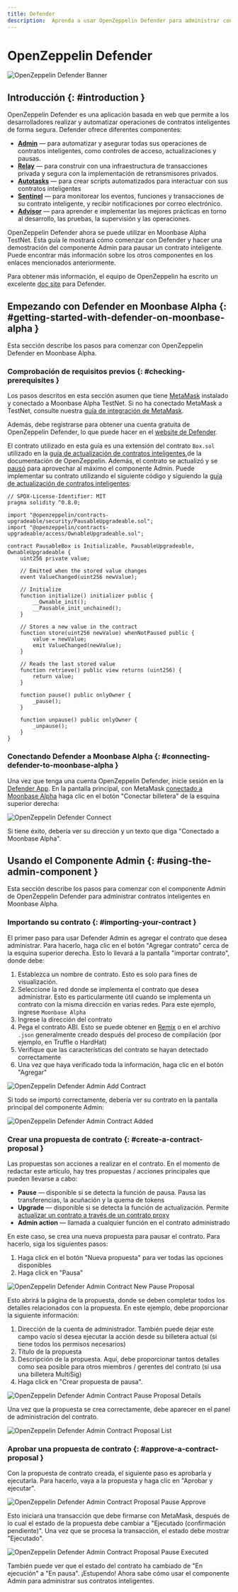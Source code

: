 ```yaml
---
title: Defender
description:  Aprenda a usar OpenZeppelin Defender para administrar contratos inteligentes de forma segura en Moonbeam, gracias a sus funciones de compatibilidad con Ethereum
---
```


# OpenZeppelin Defender

![OpenZeppelin Defender Banner](/images/openzeppelin/ozdefender-banner.png)

## Introducción {: #introduction } 

OpenZeppelin Defender es una aplicación basada en web que permite a los desarrolladores realizar y automatizar operaciones de contratos inteligentes de forma segura. Defender ofrece diferentes componentes:

 - [**Admin**](https://docs.openzeppelin.com/defender/admin) — para automatizar y asegurar todas sus operaciones de contratos inteligentes, como controles de acceso, actualizaciones y pausas.
 - [**Relay**](https://docs.openzeppelin.com/defender/relay) — para construir con una infraestructura de transacciones privada y segura con la implementación de retransmisores privados.
 - [**Autotasks**](https://docs.openzeppelin.com/defender/autotasks) — para crear scripts automatizados para interactuar con sus contratos inteligentes
 - [**Sentinel**](https://docs.openzeppelin.com/defender/sentinel) — para monitorear los eventos, funciones y transacciones de su contrato inteligente, y recibir notificaciones por correo electrónico.
 - [**Advisor**](https://docs.openzeppelin.com/defender/advisor) — para aprender e implementar las mejores prácticas en torno al desarrollo, las pruebas, la supervisión y las operaciones.

OpenZeppelin Defender ahora se puede utilizar en Moonbase Alpha TestNet. Esta guía le mostrará cómo comenzar con Defender y hacer una demostración del componente Admin para pausar un contrato inteligente. Puede encontrar más información sobre los otros componentes en los enlaces mencionados anteriormente.

Para obtener más información, el equipo de OpenZeppelin ha escrito un excelente [doc site](https://docs.openzeppelin.com/defender/) para Defender.

## Empezando con Defender en Moonbase Alpha {: #getting-started-with-defender-on-moonbase-alpha } 

Esta sección describe los pasos para comenzar con OpenZeppelin Defender en Moonbase Alpha.
 
### Comprobación de requisitos previos {: #checking-prerequisites } 

Los pasos descritos en esta sección asumen que tiene [MetaMask](https://metamask.io/)  instalado y conectado a Moonbase Alpha TestNet. Si no ha conectado MetaMask a TestNet, consulte nuestra [guía de integración de MetaMask](/integrations/wallets/metamask/).

Además, debe registrarse para obtener una cuenta gratuita de OpenZeppelin Defender, lo que puede hacer en el [website de Defender](https://defender.openzeppelin.com/).

El contrato utilizado en esta guía es una extensión del contrato `Box.sol` utilizado en la [guía de actualización de contratos inteligentes](https://docs.openzeppelin.com/learn/upgrading-smart-contracts),de la documentación de OpenZeppelin. Además, el contrato se actualizó y se [pausó](https://docs.openzeppelin.com/contracts/4.x/api/security#Pausable) para aprovechar al máximo el componente Admin. Puede implementar su contrato utilizando el siguiente código y siguiendo la [guía de actualización de contratos inteligentes](https://docs.openzeppelin.com/learn/upgrading-smart-contracts):

```sol
// SPDX-License-Identifier: MIT
pragma solidity ^0.8.0;

import "@openzeppelin/contracts-upgradeable/security/PausableUpgradeable.sol";
import "@openzeppelin/contracts-upgradeable/access/OwnableUpgradeable.sol";

contract PausableBox is Initializable, PausableUpgradeable, OwnableUpgradeable {
    uint256 private value;
 
    // Emitted when the stored value changes
    event ValueChanged(uint256 newValue);

    // Initialize
    function initialize() initializer public {
        __Ownable_init();
        __Pausable_init_unchained();
    }
 
    // Stores a new value in the contract
    function store(uint256 newValue) whenNotPaused public {
        value = newValue;
        emit ValueChanged(newValue);
    }
 
    // Reads the last stored value
    function retrieve() public view returns (uint256) {
        return value;
    }
    
    function pause() public onlyOwner {
        _pause();
    }

    function unpause() public onlyOwner {
        _unpause();
    }
}
```

### Conectando Defender a Moonbase Alpha {: #connecting-defender-to-moonbase-alpha } 

Una vez que tenga una cuenta OpenZeppelin Defender, inicie sesión en la [Defender App](https://defender.openzeppelin.com/). En la pantalla principal, con MetaMask [conectado a Moonbase Alpha](/getting-started/moonbase/metamask/) haga clic en el botón "Conectar billetera" de la esquina superior derecha:

![OpenZeppelin Defender Connect](/images/openzeppelin/ozdefender-images1.png)

Si tiene éxito, debería ver su dirección y un texto que diga "Conectado a Moonbase Alpha".

## Usando el Componente Admin {: #using-the-admin-component } 

Esta sección describe los pasos para comenzar con el componente Admin de OpenZeppelin Defender para administrar contratos inteligentes en Moonbase Alpha.

### Importando su contrato {: #importing-your-contract } 

El primer paso para usar Defender Admin es agregar el contrato que desea administrar. Para hacerlo, haga clic en el botón "Agregar contrato" cerca de la esquina superior derecha. Esto lo llevará a la pantalla "importar contrato", donde debe:


 1. Establezca un nombre de contrato. Esto es solo para fines de visualización.
 2. Seleccione la red donde se implementa el contrato que desea administrar. Esto es particularmente útil cuando se implementa un contrato con la misma dirección en varias redes. Para este ejemplo, ingrese `Moonbase Alpha`
 3. Ingrese la dirección del contrato
 4. Pega el contrato ABI. Esto se puede obtener en [Remix](/integrations/remix/) o en el archivo `.json` generalmente creado después del proceso de compilación (por ejemplo, en Truffle o HardHat)
 5. Verifique que las características del contrato se hayan detectado correctamente
 6. Una vez que haya verificado toda la información, haga clic en el botón "Agregar"

![OpenZeppelin Defender Admin Add Contract](/images/openzeppelin/ozdefender-images2.png)

Si todo se importó correctamente, debería ver su contrato en la pantalla principal del componente Admin:

![OpenZeppelin Defender Admin Contract Added](/images/openzeppelin/ozdefender-images3.png)

### Crear una propuesta de contrato {: #create-a-contract-proposal } 

Las propuestas son acciones a realizar en el contrato. En el momento de redactar este artículo, hay tres propuestas / acciones principales que pueden llevarse a cabo:

- **Pause** — disponible si se detecta la función de pausa. Pausa las transferencias, la acuñación y la quema de tokens
- **Upgrade** — disponible si se detecta la función de actualización. Permite [actualizar un contrato a través de un contrato proxy](https://docs.openzeppelin.com/learn/upgrading-smart-contracts)
- **Admin action** — llamada a cualquier función en el contrato administrado

En este caso, se crea una nueva propuesta para pausar el contrato. Para hacerlo, siga los siguientes pasos:

 1. Haga click en el botón "Nueva propuesta" para ver todas las opciones disponibles
 2. Haga click en "Pausa"

![OpenZeppelin Defender Admin Contract New Pause Proposal](/images/openzeppelin/ozdefender-images4.png)

Esto abrirá la página de la propuesta, donde se deben completar todos los detalles relacionados con la propuesta. En este ejemplo, debe proporcionar la siguiente información:

 1. Dirección de la cuenta de administrador. También puede dejar este campo vacío si desea ejecutar la acción desde su billetera actual (si tiene todos los permisos necesarios)
 2. Título de la propuesta
 3. Descripción de la propuesta. Aquí, debe proporcionar tantos detalles como sea posible para otros miembros / gerentes del contrato (si usa una billetera MultiSig)
 4. Haga click en "Crear propuesta de pausa".

![OpenZeppelin Defender Admin Contract Pause Proposal Details](/images/openzeppelin/ozdefender-images5.png)

Una vez que la propuesta se crea correctamente, debe aparecer en el panel de administración del contrato.


![OpenZeppelin Defender Admin Contract Proposal List](/images/openzeppelin/ozdefender-images6.png)

### Aprobar una propuesta de contrato {: #approve-a-contract-proposal } 

Con la propuesta de contrato creada, el siguiente paso es aprobarla y ejecutarla. Para hacerlo, vaya a la propuesta y haga clic en "Aprobar y ejecutar".

![OpenZeppelin Defender Admin Contract Proposal Pause Approve](/images/openzeppelin/ozdefender-images7.png)


Esto iniciará una transacción que debe firmarse con MetaMask, después de lo cual el estado de la propuesta debe cambiar a "Ejecutado (confirmación pendiente)". Una vez que se procesa la transacción, el estado debe mostrar "Ejecutado".

![OpenZeppelin Defender Admin Contract Proposal Pause Executed](/images/openzeppelin/ozdefender-images8.png)

También puede ver que el estado del contrato ha cambiado de "En ejecución" a "En pausa". ¡Estupendo! Ahora sabe cómo usar el componente Admin para administrar sus contratos inteligentes.

